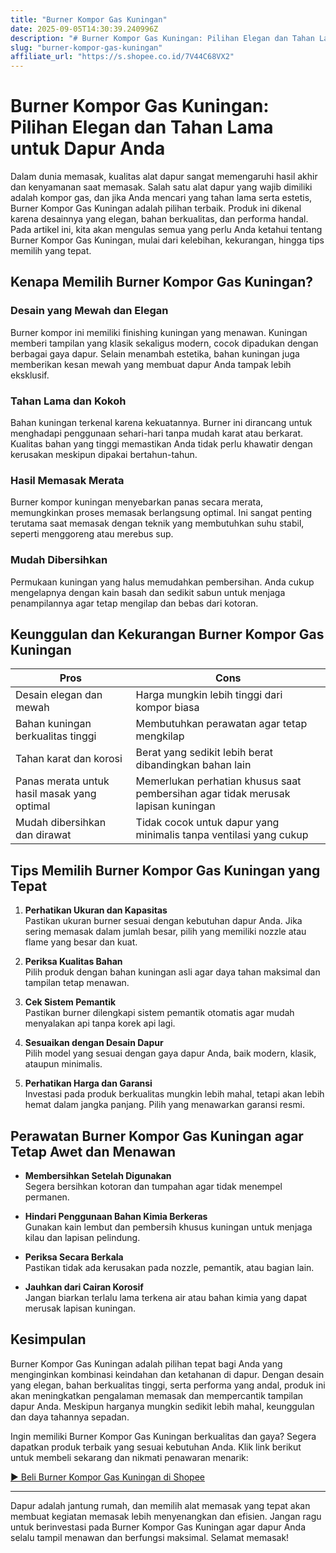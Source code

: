 ```yaml
---
title: "Burner Kompor Gas Kuningan"
date: 2025-09-05T14:30:39.240996Z
description: "# Burner Kompor Gas Kuningan: Pilihan Elegan dan Tahan Lama untuk Dapur Anda..."
slug: "burner-kompor-gas-kuningan"
affiliate_url: "https://s.shopee.co.id/7V44C68VX2"
---
```

# Burner Kompor Gas Kuningan: Pilihan Elegan dan Tahan Lama untuk Dapur Anda

Dalam dunia memasak, kualitas alat dapur sangat memengaruhi hasil akhir dan kenyamanan saat memasak. Salah satu alat dapur yang wajib dimiliki adalah kompor gas, dan jika Anda mencari yang tahan lama serta estetis, Burner Kompor Gas Kuningan adalah pilihan terbaik. Produk ini dikenal karena desainnya yang elegan, bahan berkualitas, dan performa handal. Pada artikel ini, kita akan mengulas semua yang perlu Anda ketahui tentang Burner Kompor Gas Kuningan, mulai dari kelebihan, kekurangan, hingga tips memilih yang tepat.

## Kenapa Memilih Burner Kompor Gas Kuningan?

### Desain yang Mewah dan Elegan

Burner kompor ini memiliki finishing kuningan yang menawan. Kuningan memberi tampilan yang klasik sekaligus modern, cocok dipadukan dengan berbagai gaya dapur. Selain menambah estetika, bahan kuningan juga memberikan kesan mewah yang membuat dapur Anda tampak lebih eksklusif.

### Tahan Lama dan Kokoh

Bahan kuningan terkenal karena kekuatannya. Burner ini dirancang untuk menghadapi penggunaan sehari-hari tanpa mudah karat atau berkarat. Kualitas bahan yang tinggi memastikan Anda tidak perlu khawatir dengan kerusakan meskipun dipakai bertahun-tahun.

### Hasil Memasak Merata

Burner kompor kuningan menyebarkan panas secara merata, memungkinkan proses memasak berlangsung optimal. Ini sangat penting terutama saat memasak dengan teknik yang membutuhkan suhu stabil, seperti menggoreng atau merebus sup.

### Mudah Dibersihkan

Permukaan kuningan yang halus memudahkan pembersihan. Anda cukup mengelapnya dengan kain basah dan sedikit sabun untuk menjaga penampilannya agar tetap mengilap dan bebas dari kotoran.

## Keunggulan dan Kekurangan Burner Kompor Gas Kuningan

| **Pros** | **Cons** |
| --- | --- |
| Desain elegan dan mewah | Harga mungkin lebih tinggi dari kompor biasa |
| Bahan kuningan berkualitas tinggi | Membutuhkan perawatan agar tetap mengkilap |
| Tahan karat dan korosi | Berat yang sedikit lebih berat dibandingkan bahan lain |
| Panas merata untuk hasil masak yang optimal | Memerlukan perhatian khusus saat pembersihan agar tidak merusak lapisan kuningan |
| Mudah dibersihkan dan dirawat | Tidak cocok untuk dapur yang minimalis tanpa ventilasi yang cukup |

## Tips Memilih Burner Kompor Gas Kuningan yang Tepat

1. **Perhatikan Ukuran dan Kapasitas**  
   Pastikan ukuran burner sesuai dengan kebutuhan dapur Anda. Jika sering memasak dalam jumlah besar, pilih yang memiliki nozzle atau flame yang besar dan kuat.

2. **Periksa Kualitas Bahan**  
   Pilih produk dengan bahan kuningan asli agar daya tahan maksimal dan tampilan tetap menawan.

3. **Cek Sistem Pemantik**  
   Pastikan burner dilengkapi sistem pemantik otomatis agar mudah menyalakan api tanpa korek api lagi.

4. **Sesuaikan dengan Desain Dapur**  
   Pilih model yang sesuai dengan gaya dapur Anda, baik modern, klasik, ataupun minimalis.

5. **Perhatikan Harga dan Garansi**  
   Investasi pada produk berkualitas mungkin lebih mahal, tetapi akan lebih hemat dalam jangka panjang. Pilih yang menawarkan garansi resmi.

## Perawatan Burner Kompor Gas Kuningan agar Tetap Awet dan Menawan

- **Membersihkan Setelah Digunakan**  
  Segera bersihkan kotoran dan tumpahan agar tidak menempel permanen.

- **Hindari Penggunaan Bahan Kimia Berkeras**  
  Gunakan kain lembut dan pembersih khusus kuningan untuk menjaga kilau dan lapisan pelindung.

- **Periksa Secara Berkala**  
  Pastikan tidak ada kerusakan pada nozzle, pemantik, atau bagian lain.

- **Jauhkan dari Cairan Korosif**  
  Jangan biarkan terlalu lama terkena air atau bahan kimia yang dapat merusak lapisan kuningan.

## Kesimpulan

Burner Kompor Gas Kuningan adalah pilihan tepat bagi Anda yang menginginkan kombinasi keindahan dan ketahanan di dapur. Dengan desain yang elegan, bahan berkualitas tinggi, serta performa yang andal, produk ini akan meningkatkan pengalaman memasak dan mempercantik tampilan dapur Anda. Meskipun harganya mungkin sedikit lebih mahal, keunggulan dan daya tahannya sepadan.

Ingin memiliki Burner Kompor Gas Kuningan berkualitas dan gaya? Segera dapatkan produk terbaik yang sesuai kebutuhan Anda. Klik link berikut untuk membeli sekarang dan nikmati penawaran menarik:

[► Beli Burner Kompor Gas Kuningan di Shopee](https://s.shopee.co.id/7V44C68VX2)

---  
Dapur adalah jantung rumah, dan memilih alat memasak yang tepat akan membuat kegiatan memasak lebih menyenangkan dan efisien. Jangan ragu untuk berinvestasi pada Burner Kompor Gas Kuningan agar dapur Anda selalu tampil menawan dan berfungsi maksimal. Selamat memasak!